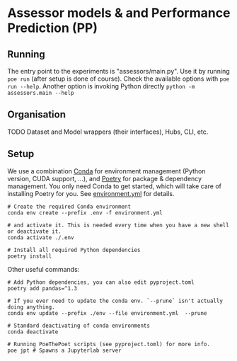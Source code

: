 # Assessor models & and Performance Prediction (PP)

## Running

The entry point to the experiments is "assessors/main.py". Use it by running `poe run` (after setup is done of course). Check the available options with `poe run --help`.
Another option is invoking Python directly `python -m assessors.main --help`


## Organisation

TODO
Dataset and Model wrappers (their interfaces), Hubs, CLI, etc.

## Setup

We use a combination [Conda](https://docs.conda.io/projects/conda/en/latest/user-guide/install/) for environment management (Python version, CUDA support, ...), and [Poetry](https://python-poetry.org/) for package & dependency management. You only need Conda to get started, which will take care of installing Poetry for you. See [environment.yml](./environment.yml) for details.

```shell
# Create the required Conda environment
conda env create --prefix .env -f environment.yml

# and activate it. This is needed every time when you have a new shell or deactivate it.
conda activate ./.env

# Install all required Python dependencies
poetry install
```

Other useful commands:

```shell
# Add Python dependencies, you can also edit pyproject.toml
poetry add pandas=^1.3

# If you ever need to update the conda env. `--prune` isn't actually doing anything.
conda env update --prefix ./env --file environment.yml  --prune

# Standard deactivating of conda environments
conda deactivate

# Running PoeThePoet scripts (see pyproject.toml) for more info.
poe jpt # Spawns a Jupyterlab server
```
